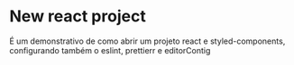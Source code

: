 # New react project

É um demonstrativo de como abrir um projeto react e styled-components, configurando também o eslint, prettierr e editorContig
